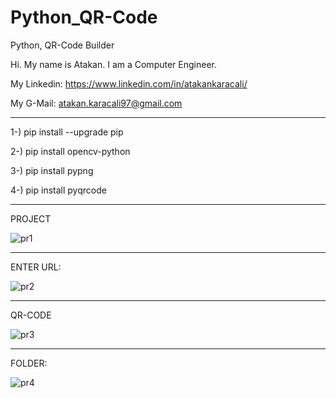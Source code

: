 # Python_QR-Code
Python, QR-Code Builder

Hi. My name is Atakan. I am a Computer Engineer.

My Linkedin: https://www.linkedin.com/in/atakankaracali/

My G-Mail: atakan.karacali97@gmail.com

------------------------------

1-) pip install --upgrade pip

2-) pip install opencv-python

3-) pip install pypng

4-) pip install pyqrcode



------------------------------
PROJECT

![pr1](https://user-images.githubusercontent.com/53658645/149138263-614b9936-e416-44d4-9052-917215cd40ab.PNG)



-------------------------------
ENTER URL:

![pr2](https://user-images.githubusercontent.com/53658645/149138283-11fd8730-9c81-4f88-9441-bcdfdfa82b4a.PNG)



-------------------------------
QR-CODE

![pr3](https://user-images.githubusercontent.com/53658645/149138306-90dd4973-d160-4319-a003-5719584014dc.PNG)



-------------------------------
FOLDER:

![pr4](https://user-images.githubusercontent.com/53658645/149138338-3c676936-19f6-45f9-b3a1-d9b192cbe3a4.PNG)

